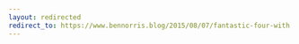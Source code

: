 ```yaml
---
layout: redirected
redirect_to: https://www.bennorris.blog/2015/08/07/fantastic-four-with.html
---
```

